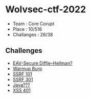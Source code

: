 # Wolvsec-ctf-2022

 - Team : Core Corupt
 - Place : 10/516
 - Challanges : 26/38

## Challenges

* [EAV-Secure Diffie–Hellman?](https://github.com/Dom0nS/ctf/blob/main/CTF_writeups/Wolvsec-ctf-2022/crypto_eav_diffie_hellman.md)
* [Warmup Burp](https://github.com/Dom0nS/ctf/blob/main/CTF_writeups/Wolvsec-ctf-2022/web_warmup_burp.md)
* [SSRF 101](https://github.com/Dom0nS/ctf/blob/main/CTF_writeups/Wolvsec-ctf-2022/web_ssrf_101.md)
* [SSRF 301](https://github.com/Dom0nS/ctf/blob/main/CTF_writeups/Wolvsec-ctf-2022/web_ssrf_301.md)
* [Java???](https://github.com/Dom0nS/ctf/blob/main/CTF_writeups/Wolvsec-ctf-2022/web_java%3F%3F%3F.md)
* [XSS 401](https://github.com/Dom0nS/ctf/blob/main/CTF_writeups/Wolvsec-ctf-2022/web_xss_401.md)
